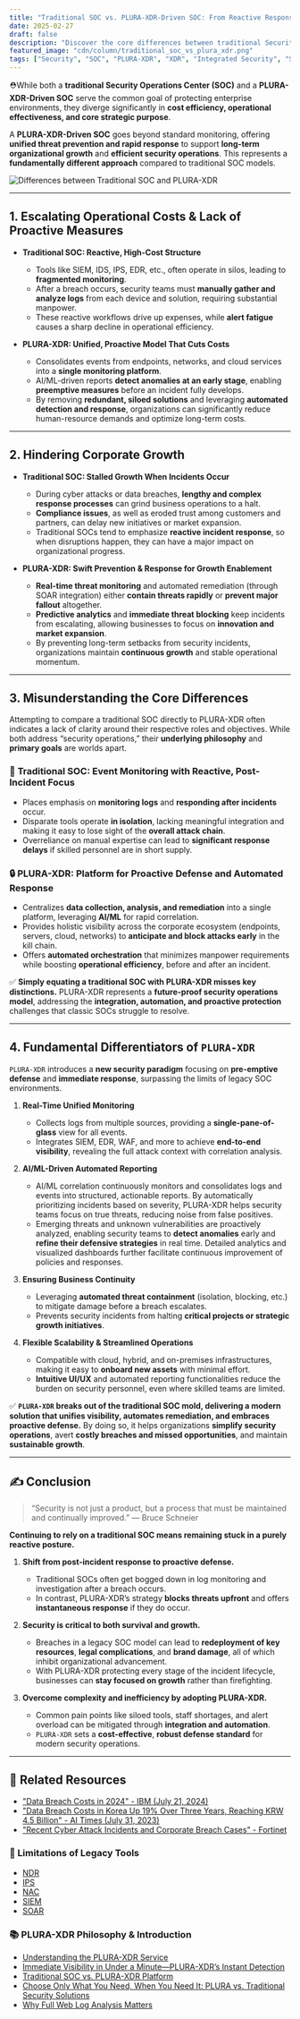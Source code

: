 ```yaml
---
title: "Traditional SOC vs. PLURA-XDR-Driven SOC: From Reactive Response to Proactive Defense"
date: 2025-02-27
draft: false
description: "Discover the core differences between traditional Security Operations Centers and those powered by PLURA-XDR, and learn why PLURA-XDR is emerging as the new standard in security operations."
featured_image: "cdn/column/traditional_soc_vs_plura_xdr.png"
tags: ["Security", "SOC", "PLURA-XDR", "XDR", "Integrated Security", "Security Operation Center"]
---
```


⛑️While both a **traditional Security Operations Center (SOC)** and a **PLURA-XDR-Driven SOC** serve the common goal of protecting enterprise environments, they diverge significantly in **cost efficiency, operational effectiveness, and core strategic purpose**.

A **PLURA-XDR-Driven SOC** goes beyond standard monitoring, offering **unified threat prevention and rapid response** to support **long-term organizational growth** and **efficient security operations**. This represents a **fundamentally different approach** compared to traditional SOC models.

![Differences between Traditional SOC and PLURA-XDR](https://blog.plura.io/cdn/column/traditional_soc_vs_plura_xdr.png)

<!--more-->

---

## 1. **Escalating Operational Costs & Lack of Proactive Measures**

* **Traditional SOC: Reactive, High-Cost Structure**

  * Tools like SIEM, IDS, IPS, EDR, etc., often operate in silos, leading to **fragmented monitoring**.
  * After a breach occurs, security teams must **manually gather and analyze logs** from each device and solution, requiring substantial manpower.
  * These reactive workflows drive up expenses, while **alert fatigue** causes a sharp decline in operational efficiency.

* **PLURA-XDR: Unified, Proactive Model That Cuts Costs**

  * Consolidates events from endpoints, networks, and cloud services into a **single monitoring platform**.
  * AI/ML-driven reports **detect anomalies at an early stage**, enabling **preemptive measures** before an incident fully develops.
  * By removing **redundant, siloed solutions** and leveraging **automated detection and response**, organizations can significantly reduce human-resource demands and optimize long-term costs.

---

## 2. **Hindering Corporate Growth**

* **Traditional SOC: Stalled Growth When Incidents Occur**

  * During cyber attacks or data breaches, **lengthy and complex response processes** can grind business operations to a halt.
  * **Compliance issues**, as well as eroded trust among customers and partners, can delay new initiatives or market expansion.
  * Traditional SOCs tend to emphasize **reactive incident response**, so when disruptions happen, they can have a major impact on organizational progress.

* **PLURA-XDR: Swift Prevention & Response for Growth Enablement**

  * **Real-time threat monitoring** and automated remediation (through SOAR integration) either **contain threats rapidly** or **prevent major fallout** altogether.
  * **Predictive analytics** and **immediate threat blocking** keep incidents from escalating, allowing businesses to focus on **innovation and market expansion**.
  * By preventing long-term setbacks from security incidents, organizations maintain **continuous growth** and stable operational momentum.

---

## 3. **Misunderstanding the Core Differences**

Attempting to compare a traditional SOC directly to PLURA-XDR often indicates a lack of clarity around their respective roles and objectives. While both address “security operations,” their **underlying philosophy** and **primary goals** are worlds apart.

### 🏢 **Traditional SOC: Event Monitoring with Reactive, Post-Incident Focus**

* Places emphasis on **monitoring logs** and **responding after incidents** occur.
* Disparate tools operate **in isolation**, lacking meaningful integration and making it easy to lose sight of the **overall attack chain**.
* Overreliance on manual expertise can lead to **significant response delays** if skilled personnel are in short supply.

### 🔒 **PLURA-XDR: Platform for Proactive Defense and Automated Response**

* Centralizes **data collection, analysis, and remediation** into a single platform, leveraging **AI/ML** for rapid correlation.
* Provides holistic visibility across the corporate ecosystem (endpoints, servers, cloud, networks) to **anticipate and block attacks early** in the kill chain.
* Offers **automated orchestration** that minimizes manpower requirements while boosting **operational efficiency**, before and after an incident.

✅ **Simply equating a traditional SOC with PLURA-XDR misses key distinctions.**
PLURA-XDR represents a **future-proof security operations model**, addressing the **integration, automation, and proactive protection** challenges that classic SOCs struggle to resolve.

---

## 4. **Fundamental Differentiators of `PLURA-XDR`**

`PLURA-XDR` introduces a **new security paradigm** focusing on **pre-emptive defense** and **immediate response**, surpassing the limits of legacy SOC environments.

1. **Real-Time Unified Monitoring**

   * Collects logs from multiple sources, providing a **single-pane-of-glass** view for all events.
   * Integrates SIEM, EDR, WAF, and more to achieve **end-to-end visibility**, revealing the full attack context with correlation analysis.

2. **AI/ML-Driven Automated Reporting**

   * AI/ML correlation continuously monitors and consolidates logs and events into structured, actionable reports. By automatically prioritizing incidents based on severity, PLURA-XDR helps security teams focus on true threats, reducing noise from false positives.
   * Emerging threats and unknown vulnerabilities are proactively analyzed, enabling security teams to **detect anomalies** early and **refine their defensive strategies** in real time. Detailed analytics and visualized dashboards further facilitate continuous improvement of policies and responses.

3. **Ensuring Business Continuity**

   * Leveraging **automated threat containment** (isolation, blocking, etc.) to mitigate damage before a breach escalates.
   * Prevents security incidents from halting **critical projects or strategic growth initiatives**.

4. **Flexible Scalability & Streamlined Operations**

   * Compatible with cloud, hybrid, and on-premises infrastructures, making it easy to **onboard new assets** with minimal effort.
   * **Intuitive UI/UX** and automated reporting functionalities reduce the burden on security personnel, even where skilled teams are limited.

✅ **`PLURA-XDR` breaks out of the traditional SOC mold, delivering a modern solution that unifies visibility, automates remediation, and embraces proactive defense.**
By doing so, it helps organizations **simplify security operations**, avert **costly breaches and missed opportunities**, and maintain **sustainable growth**.

---

## ✍️ Conclusion

> “Security is not just a product, but a process that must be maintained and continually improved.” — Bruce Schneier

**Continuing to rely on a traditional SOC means remaining stuck in a purely reactive posture.**

1. **Shift from post-incident response to proactive defense.**

   * Traditional SOCs often get bogged down in log monitoring and investigation after a breach occurs.
   * In contrast, PLURA-XDR’s strategy **blocks threats upfront** and offers **instantaneous response** if they do occur.

2. **Security is critical to both survival and growth.**

   * Breaches in a legacy SOC model can lead to **redeployment of key resources**, **legal complications**, and **brand damage**, all of which inhibit organizational advancement.
   * With PLURA-XDR protecting every stage of the incident lifecycle, businesses can **stay focused on growth** rather than firefighting.

3. **Overcome complexity and inefficiency by adopting PLURA-XDR.**

   * Common pain points like siloed tools, staff shortages, and alert overload can be mitigated through **integration and automation**.
   * `PLURA-XDR` sets a **cost-effective**, **robust defense standard** for modern security operations.

---

## 📖 Related Resources  

* ["Data Breach Costs in 2024" - IBM (July 21, 2024)](https://www.ibm.com/reports/data-breach)
* ["Data Breach Costs in Korea Up 19% Over Three Years, Reaching KRW 4.5 Billion" - AI Times (July 31, 2023)](https://www.aitimes.kr/news/articleView.html?idxno=29379)
* ["Recent Cyber Attack Incidents and Corporate Breach Cases" - Fortinet](https://www.fortinet.com/kr/resources/cyberglossary/recent-cyber-attacks)

### 📖 Limitations of Legacy Tools

* [NDR](https://blog.plura.io/en/column/ips_ndr_needed/)
* [IPS](https://blog.plura.io/en/column/ips_understanding/)
* [NAC](https://blog.plura.io/en/tech/nac_evaluation/)
* [SIEM](https://blog.plura.io/en/column/why_siem_always_fails/)
* [SOAR](https://blog.plura.io/en/column/why_soar_always_fails/)

### 📚 PLURA-XDR Philosophy & Introduction

* [Understanding the PLURA-XDR Service](https://w.plura.io/philosophy/en/)
* [Immediate Visibility in Under a Minute—PLURA-XDR’s Instant Detection](https://blog.plura.io/en/respond/1-minute-detection/)
* [Traditional SOC vs. PLURA-XDR Platform](https://blog.plura.io/en/column/traditional_soc_vs_plura_xdr/)
* [Choose Only What You Need, When You Need It: PLURA vs. Traditional Security Solutions](https://blog.plura.io/en/column/plura_vs_traditional_security/)
* [Why Full Web Log Analysis Matters](https://blog.plura.io/en/respond/very_important_analyze_web_logs)  
